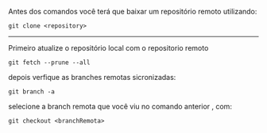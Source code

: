 Antes dos comandos você terá que baixar um repositório remoto utilizando:
~~~
git clone <repository>
~~~

---

Primeiro atualize o repositório local com o repositorio remoto

~~~
git fetch --prune --all
~~~

depois verfique as branches remotas sicronizadas:
~~~
git branch -a
~~~

selecione a branch remota que você viu no comando anterior , com:
~~~
git checkout <branchRemota>
~~~


